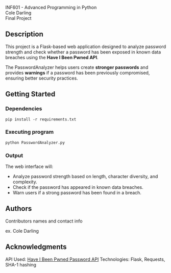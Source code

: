 INF601 - Advanced Programming in Python  
Cole Darling  
Final Project  

## Description
This project is a Flask-based web application designed to analyze password strength and check whether a password has been exposed in known data breaches using the **Have I Been Pwned API**.  

The PasswordAnalyzer helps users create **stronger passwords** and provides **warnings** if a password has been previously compromised, ensuring better security practices.  

## Getting Started  

### Dependencies

```
pip install -r requirements.txt
```

### Executing program

```
python PasswordAnalyzer.py
```

### Output
The web interface will:

- Analyze password strength based on length, character diversity, and complexity.
- Check if the password has appeared in known data breaches.
- Warn users if a strong password has been found in a breach.

## Authors

Contributors names and contact info

ex. Cole Darling

## Acknowledgments

API Used: [Have I Been Pwned Password API](https://haveibeenpwned.com/) 
Technologies: Flask, Requests, SHA-1 hashing
